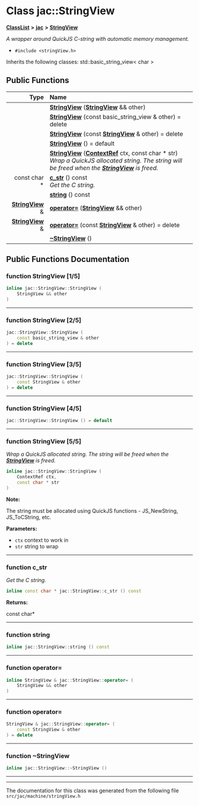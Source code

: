

# Class jac::StringView



[**ClassList**](annotated.md) **>** [**jac**](namespacejac.md) **>** [**StringView**](classjac_1_1StringView.md)



_A wrapper around QuickJS C-string with automatic memory management._ 

* `#include <stringView.h>`



Inherits the following classes: std::basic_string_view< char >


































## Public Functions

| Type | Name |
| ---: | :--- |
|   | [**StringView**](#function-stringview-15) ([**StringView**](classjac_1_1StringView.md) && other) <br> |
|   | [**StringView**](#function-stringview-25) (const basic\_string\_view & other) = delete<br> |
|   | [**StringView**](#function-stringview-35) (const [**StringView**](classjac_1_1StringView.md) & other) = delete<br> |
|   | [**StringView**](#function-stringview-45) () = default<br> |
|   | [**StringView**](#function-stringview-55) ([**ContextRef**](classjac_1_1ContextRef.md) ctx, const char \* str) <br>_Wrap a QuickJS allocated string. The string will be freed when the_ [_**StringView**_](classjac_1_1StringView.md) _is freed._ |
|  const char \* | [**c\_str**](#function-c_str) () const<br>_Get the C string._  |
|   | [**string**](#function-string) () const<br> |
|  [**StringView**](classjac_1_1StringView.md) & | [**operator=**](#function-operator) ([**StringView**](classjac_1_1StringView.md) && other) <br> |
|  [**StringView**](classjac_1_1StringView.md) & | [**operator=**](#function-operator_1) (const [**StringView**](classjac_1_1StringView.md) & other) = delete<br> |
|   | [**~StringView**](#function-stringview) () <br> |




























## Public Functions Documentation




### function StringView [1/5]

```C++
inline jac::StringView::StringView (
    StringView && other
) 
```




<hr>



### function StringView [2/5]

```C++
jac::StringView::StringView (
    const basic_string_view & other
) = delete
```




<hr>



### function StringView [3/5]

```C++
jac::StringView::StringView (
    const StringView & other
) = delete
```




<hr>



### function StringView [4/5]

```C++
jac::StringView::StringView () = default
```




<hr>



### function StringView [5/5]

_Wrap a QuickJS allocated string. The string will be freed when the_ [_**StringView**_](classjac_1_1StringView.md) _is freed._
```C++
inline jac::StringView::StringView (
    ContextRef ctx,
    const char * str
) 
```





**Note:**

The string must be allocated using QuickJS functions - JS\_NewString, JS\_ToCString, etc.




**Parameters:**


* `ctx` context to work in 
* `str` string to wrap 




        

<hr>



### function c\_str 

_Get the C string._ 
```C++
inline const char * jac::StringView::c_str () const
```





**Returns:**

const char\* 





        

<hr>



### function string 

```C++
inline jac::StringView::string () const
```




<hr>



### function operator= 

```C++
inline StringView & jac::StringView::operator= (
    StringView && other
) 
```




<hr>



### function operator= 

```C++
StringView & jac::StringView::operator= (
    const StringView & other
) = delete
```




<hr>



### function ~StringView 

```C++
inline jac::StringView::~StringView () 
```




<hr>

------------------------------
The documentation for this class was generated from the following file `src/jac/machine/stringView.h`

